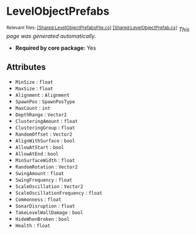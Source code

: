 # LevelObjectPrefabs
<sup>Relevant files: [[Shared:LevelObjectPrefabsFile.cs]](https://github.com/Regalis11/Barotrauma/blob/master/Barotrauma/BarotraumaShared/SharedSource/ContentManagement/ContentFile/LevelObjectPrefabsFile.cs) [[Shared:LevelObjectPrefab.cs]](https://github.com/Regalis11/Barotrauma/blob/master/Barotrauma/BarotraumaShared/SharedSource/Map/Levels/LevelObjects/LevelObjectPrefab.cs)</sup>
*This page was generated automatically.*

- **Required by core package:** Yes



## Attributes
- `MinSize` : `float`
- `MaxSize` : `float`
- `Alignment` : `Alignment`
- `SpawnPos` : `SpawnPosType`
- `MaxCount` : `int`
- `DepthRange` : `Vector2`
- `ClusteringAmount` : `float`
- `ClusteringGroup` : `float`
- `RandomOffset` : `Vector2`
- `AlignWithSurface` : `bool`
- `AllowAtStart` : `bool`
- `AllowAtEnd` : `bool`
- `MinSurfaceWidth` : `float`
- `RandomRotation` : `Vector2`
- `SwingAmount` : `float`
- `SwingFrequency` : `float`
- `ScaleOscillation` : `Vector2`
- `ScaleOscillationFrequency` : `float`
- `Commonness` : `float`
- `SonarDisruption` : `float`
- `TakeLevelWallDamage` : `bool`
- `HideWhenBroken` : `bool`
- `Health` : `float`


